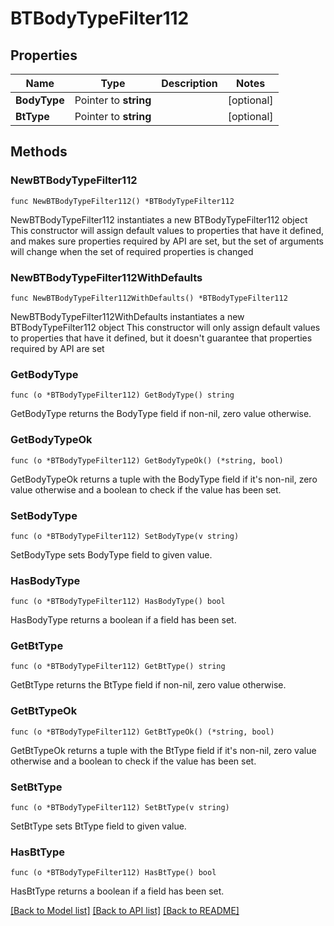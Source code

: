 # BTBodyTypeFilter112

## Properties

Name | Type | Description | Notes
------------ | ------------- | ------------- | -------------
**BodyType** | Pointer to **string** |  | [optional] 
**BtType** | Pointer to **string** |  | [optional] 

## Methods

### NewBTBodyTypeFilter112

`func NewBTBodyTypeFilter112() *BTBodyTypeFilter112`

NewBTBodyTypeFilter112 instantiates a new BTBodyTypeFilter112 object
This constructor will assign default values to properties that have it defined,
and makes sure properties required by API are set, but the set of arguments
will change when the set of required properties is changed

### NewBTBodyTypeFilter112WithDefaults

`func NewBTBodyTypeFilter112WithDefaults() *BTBodyTypeFilter112`

NewBTBodyTypeFilter112WithDefaults instantiates a new BTBodyTypeFilter112 object
This constructor will only assign default values to properties that have it defined,
but it doesn't guarantee that properties required by API are set

### GetBodyType

`func (o *BTBodyTypeFilter112) GetBodyType() string`

GetBodyType returns the BodyType field if non-nil, zero value otherwise.

### GetBodyTypeOk

`func (o *BTBodyTypeFilter112) GetBodyTypeOk() (*string, bool)`

GetBodyTypeOk returns a tuple with the BodyType field if it's non-nil, zero value otherwise
and a boolean to check if the value has been set.

### SetBodyType

`func (o *BTBodyTypeFilter112) SetBodyType(v string)`

SetBodyType sets BodyType field to given value.

### HasBodyType

`func (o *BTBodyTypeFilter112) HasBodyType() bool`

HasBodyType returns a boolean if a field has been set.

### GetBtType

`func (o *BTBodyTypeFilter112) GetBtType() string`

GetBtType returns the BtType field if non-nil, zero value otherwise.

### GetBtTypeOk

`func (o *BTBodyTypeFilter112) GetBtTypeOk() (*string, bool)`

GetBtTypeOk returns a tuple with the BtType field if it's non-nil, zero value otherwise
and a boolean to check if the value has been set.

### SetBtType

`func (o *BTBodyTypeFilter112) SetBtType(v string)`

SetBtType sets BtType field to given value.

### HasBtType

`func (o *BTBodyTypeFilter112) HasBtType() bool`

HasBtType returns a boolean if a field has been set.


[[Back to Model list]](../README.md#documentation-for-models) [[Back to API list]](../README.md#documentation-for-api-endpoints) [[Back to README]](../README.md)


